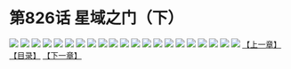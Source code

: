 # 第826话 星域之门（下）
![](https://mhpic.xiaomingtaiji.net/comic/D/斗破苍穹/第826话F1_262523/1.jpg-zymk.middle.webp)
![](https://mhpic.xiaomingtaiji.net/comic/D/斗破苍穹/第826话F1_262523/2.jpg-zymk.middle.webp)
![](https://mhpic.xiaomingtaiji.net/comic/D/斗破苍穹/第826话F1_262523/3.jpg-zymk.middle.webp)
![](https://mhpic.xiaomingtaiji.net/comic/D/斗破苍穹/第826话F1_262523/4.jpg-zymk.middle.webp)
![](https://mhpic.xiaomingtaiji.net/comic/D/斗破苍穹/第826话F1_262523/5.jpg-zymk.middle.webp)
![](https://mhpic.xiaomingtaiji.net/comic/D/斗破苍穹/第826话F1_262523/6.jpg-zymk.middle.webp)
![](https://mhpic.xiaomingtaiji.net/comic/D/斗破苍穹/第826话F1_262523/7.jpg-zymk.middle.webp)
![](https://mhpic.xiaomingtaiji.net/comic/D/斗破苍穹/第826话F1_262523/8.jpg-zymk.middle.webp)
![](https://mhpic.xiaomingtaiji.net/comic/D/斗破苍穹/第826话F1_262523/9.jpg-zymk.middle.webp)
![](https://mhpic.xiaomingtaiji.net/comic/D/斗破苍穹/第826话F1_262523/10.jpg-zymk.middle.webp)
![](https://mhpic.xiaomingtaiji.net/comic/D/斗破苍穹/第826话F1_262523/11.jpg-zymk.middle.webp)
![](https://mhpic.xiaomingtaiji.net/comic/D/斗破苍穹/第826话F1_262523/12.jpg-zymk.middle.webp)
![](https://mhpic.xiaomingtaiji.net/comic/D/斗破苍穹/第826话F1_262523/13.jpg-zymk.middle.webp)
![](https://mhpic.xiaomingtaiji.net/comic/D/斗破苍穹/第826话F1_262523/14.jpg-zymk.middle.webp)
![](https://mhpic.xiaomingtaiji.net/comic/D/斗破苍穹/第826话F1_262523/15.jpg-zymk.middle.webp)
![](https://mhpic.xiaomingtaiji.net/comic/D/斗破苍穹/第826话F1_262523/16.jpg-zymk.middle.webp)
![](https://mhpic.xiaomingtaiji.net/comic/D/斗破苍穹/第826话F1_262523/17.jpg-zymk.middle.webp)
![](https://mhpic.xiaomingtaiji.net/comic/D/斗破苍穹/第826话F1_262523/18.jpg-zymk.middle.webp)
![](https://mhpic.xiaomingtaiji.net/comic/D/斗破苍穹/第826话F1_262523/19.jpg-zymk.middle.webp)
![](https://mhpic.xiaomingtaiji.net/comic/D/斗破苍穹/第826话F1_262523/20.jpg-zymk.middle.webp)
![](https://mhpic.xiaomingtaiji.net/comic/D/斗破苍穹/第826话F1_262523/21.jpg-zymk.middle.webp)
[【上一章】](./829.md)
[【目录】](./READMD.md)
[【下一章】](./831.md)
